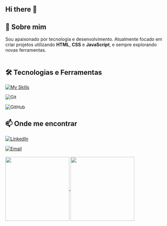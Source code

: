 ## Hi there :pencil:

## 🚀 Sobre mim  
Sou apaixonado por tecnologia e desenvolvimento. Atualmente focado em criar projetos utilizando **HTML**, **CSS** e **JavaScript**, e sempre explorando novas ferramentas.
<br>
<br>

## 🛠 Tecnologias e Ferramentas 
[![My Skills](https://skillicons.dev/icons?i=html,css,js)](https://skillicons.dev)


![Git](https://img.shields.io/badge/Git-F05032?style=for-the-badge&logo=git&logoColor=white)

![GitHub](https://img.shields.io/badge/GitHub-181717?style=for-the-badge&logo=github)

## 📫 Onde me encontrar

[![LinkedIn](https://img.shields.io/badge/LinkedIn-0077B5?style=for-the-badge&logo=linkedin&logoColor=white)](https://www.linkedin.com/in/alexclementinoten%C3%B3rio/)

[![Email](https://img.shields.io/badge/Email-D14836?style=for-the-badge&logo=gmail&logoColor=white)](mailto:allexct@hotmail.com)
<br>
<br>
<a href="https://github.com/Allexct250505/github-readme-stats">
  <img height=200 align="center" src="https://github-readme-stats.vercel.app/api?username=Allexct250505" />
</a>
<a href="https://github.com/Allexct250505/convoychat">
  <img height=200 align="center" src="https://github-readme-stats.vercel.app/api/top-langs?username=Allexct250505&layout=compact&langs_count=8&card_width=320" />
</a>
<br>
<br>
